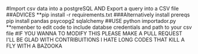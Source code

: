 #Import csv data into a postgreSQL AND Export a query into a CSV file
##ADVICES
**pip install -r requirements.txt
###Alternatively install prereqs
pip install pandas psycopg2 sqlalchemy
##USE
python importador.py 
**remenber to edit code to include databse credentials and path to your csv file 
#IF YOU WANNA TO MODIFY THIS PLEASE MAKE A PULL REQUEST I'LL BE GLAD WITH CONTRIBUITIONS I HATE LONG CODES THAT KILL A FLY WITH A BAZOOKA 




